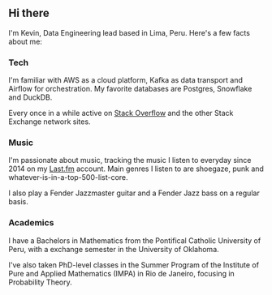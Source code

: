 ## Hi there

I'm Kevin, Data Engineering lead based in Lima, Peru. Here's a few facts about me:

### Tech

I'm familiar with AWS as a cloud platform, Kafka as data transport and Airflow for orchestration. My favorite
databases are Postgres, Snowflake and DuckDB.

Every once in a while active on [Stack Overflow](https://stackoverflow.com/users/2616577/) and the other Stack
Exchange network sites.

### Music

I'm passionate about music, tracking the music I listen to everyday since 2014 on my [Last.fm](https://www.last.fm/user/kevinalh)
account. Main genres I listen to are shoegaze, punk and whatever-is-in-a-top-500-list-core.

I also play a Fender Jazzmaster guitar and a Fender Jazz bass on a regular basis.

### Academics

I have a Bachelors in Mathematics from the Pontifical Catholic University of Peru, with a exchange semester in the University of
Oklahoma.

I've also taken PhD-level classes in the Summer Program of the Institute of Pure and Applied Mathematics (IMPA) in
Rio de Janeiro, focusing in Probability Theory.
